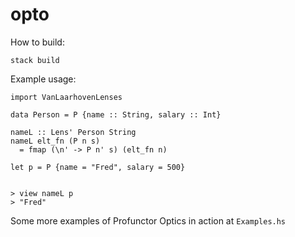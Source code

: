 # opto

How to build:

```
stack build
```

Example usage:

```
import VanLaarhovenLenses

data Person = P {name :: String, salary :: Int}

nameL :: Lens' Person String
nameL elt_fn (P n s)
  = fmap (\n' -> P n' s) (elt_fn n)

let p = P {name = "Fred", salary = 500}


> view nameL p
> "Fred"
```
Some more examples of Profunctor Optics in action at `Examples.hs`
